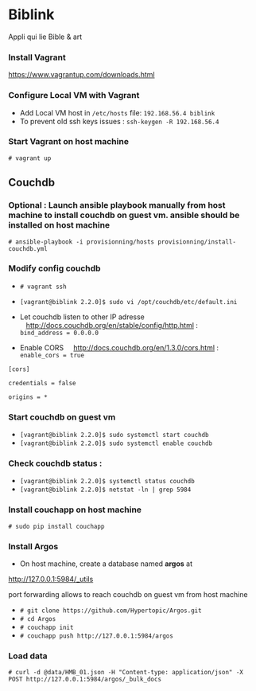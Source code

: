 # Biblink
Appli qui lie Bible &amp; art

### Install Vagrant
https://www.vagrantup.com/downloads.html

### Configure Local VM with Vagrant

- Add Local VM host in `/etc/hosts` file: `192.168.56.4 biblink`
- To prevent old ssh keys issues : `ssh-keygen -R 192.168.56.4`

### Start Vagrant on host machine
`# vagrant up`

## Couchdb

### Optional : Launch ansible playbook manually from host machine to install couchdb on guest vm. ansible should be installed on host machine
`# ansible-playbook -i provisionning/hosts provisionning/install-couchdb.yml`

### Modify config couchdb
- `# vagrant ssh`
- `[vagrant@biblink 2.2.0]$ sudo vi /opt/couchdb/etc/default.ini`

- Let couchdb listen to other IP adresse &nbsp;&nbsp;&nbsp;http://docs.couchdb.org/en/stable/config/http.html : <br/>`bind_address = 0.0.0.0`
- Enable CORS &nbsp;&nbsp;&nbsp; http://docs.couchdb.org/en/1.3.0/cors.html : <br/>
`enable_cors = true`

`[cors]`

`credentials = false`

`origins = *`
### Start couchdb on guest vm
- `[vagrant@biblink 2.2.0]$ sudo systemctl start couchdb`
- `[vagrant@biblink 2.2.0]$ sudo systemctl enable couchdb`

### Check couchdb status :

- `[vagrant@biblink 2.2.0]$ systemctl status couchdb`
- `[vagrant@biblink 2.2.0]$ netstat -ln | grep 5984`

### Install couchapp on host machine
`# sudo pip install couchapp`

### Install Argos

- On host machine, create a database named **argos** at 

http://127.0.0.1:5984/_utils

port forwarding allows to reach couchdb on guest vm from host machine
- `# git clone https://github.com/Hypertopic/Argos.git`
- `# cd Argos`
- `# couchapp init`
- `# couchapp push http://127.0.0.1:5984/argos`

### Load data
`# curl -d @data/HMB_01.json -H "Content-type: application/json" -X POST http://127.0.0.1:5984/argos/_bulk_docs`

